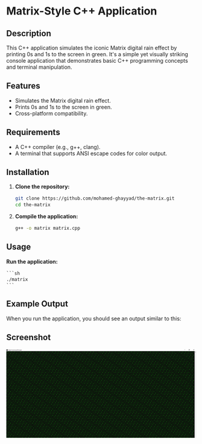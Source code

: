 # Matrix-Style C++ Application

## Description

This C++ application simulates the iconic Matrix digital rain effect by printing 0s and 1s to the screen in green. It's a simple yet visually striking console application that demonstrates basic C++ programming concepts and terminal manipulation.

## Features

- Simulates the Matrix digital rain effect.
- Prints 0s and 1s to the screen in green.
- Cross-platform compatibility.

## Requirements

- A C++ compiler (e.g., g++, clang).
- A terminal that supports ANSI escape codes for color output.

## Installation

1. **Clone the repository:**

    ```sh
    git clone https://github.com/mohamed-ghayyad/the-matrix.git
    cd the-matrix
    ```

2. **Compile the application:**

    ```sh
    g++ -o matrix matrix.cpp
    ```

## Usage

**Run the application:**

    ```sh
    ./matrix
    ```


## Example Output

When you run the application, you should see an output similar to this:

## Screenshot

![the-matrix.png](https://github.com/mohamed-ghayyad/the-matrix/blob/main/the-matrix.PNG?raw=true)
